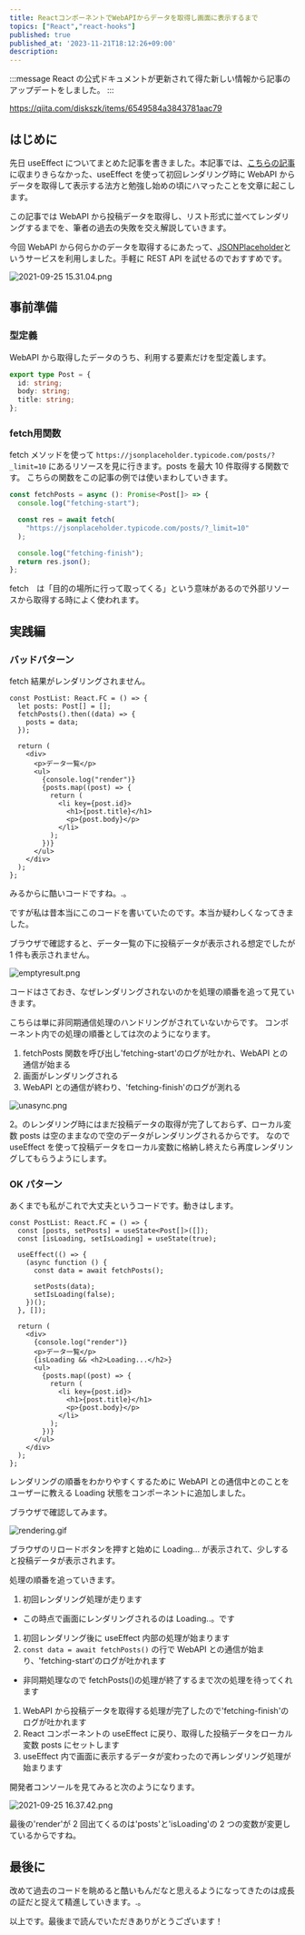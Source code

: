 ```yaml
---
title: ReactコンポーネントでWebAPIからデータを取得し画面に表示するまで
topics: ["React","react-hooks"]
published: true
published_at: '2023-11-21T18:12:26+09:00'
description: 
---
```


:::message
React の公式ドキュメントが更新されて得た新しい情報から記事のアップデートをしました。
:::

https://qiita.com/diskszk/items/6549584a3843781aac79

## はじめに
先日 useEffect についてまとめた記事を書きました。本記事では、[こちらの記事](https://qiita.com/diskszk/items/c895c6f28ad4e565b67e)に収まりきらなかった、useEffect を使って初回レンダリング時に WebAPI からデータを取得して表示する法方と勉強し始めの頃にハマったことを文章に起こします。

この記事では WebAPI から投稿データを取得し、リスト形式に並べてレンダリングするまでを、筆者の過去の失敗を交え解説していきます。

今回 WebAPI から何らかのデータを取得するにあたって、[JSONPlaceholder](https://jsonplaceholder.typicode.com/)というサービスを利用しました。手軽に REST API を試せるのでおすすめです。

![ 2021-09-25 15.31.04.png](https://qiita-image-store.s3.ap-northeast-1.amazonaws.com/0/639130/446c362b-8371-1d78-f182-b2eac24ba946.png)


## 事前準備

### 型定義

WebAPI から取得したデータのうち、利用する要素だけを型定義します。

```types.ts
export type Post = {
  id: string;
  body: string;
  title: string;
};
```

### fetch用関数

fetch メソッドを使って `https://jsonplaceholder.typicode.com/posts/?_limit=10` にあるリソースを見に行きます。posts を最大 10 件取得する関数です。
こちらの関数をこの記事の例では使いまわしていきます。

```fetchPost.ts
const fetchPosts = async (): Promise<Post[]> => {
  console.log("fetching-start");

  const res = await fetch(
    "https://jsonplaceholder.typicode.com/posts/?_limit=10"
  );

  console.log("fetching-finish");
  return res.json();
};
```

fetch　は「目的の場所に行って取ってくる」という意味があるので外部リソースから取得する時によく使われます。

## 実践編

### バッドパターン

fetch 結果がレンダリングされません。

```BadPattern.tsx
const PostList: React.FC = () => {
  let posts: Post[] = [];
  fetchPosts().then((data) => {
    posts = data;
  });

  return (
    <div>
      <p>データ一覧</p>
      <ul>
        {console.log("render")}
        {posts.map((post) => {
          return (
            <li key={post.id}>
              <h1>{post.title}</h1>
              <p>{post.body}</p>
            </li>
          );
        })}
      </ul>
    </div>
  );
};
```

みるからに酷いコードですね。.。

ですが私は昔本当にこのコードを書いていたのです。本当か疑わしくなってきました。

ブラウザで確認すると、データ一覧の下に投稿データが表示される想定でしたが 1 件も表示されません。

![emptyresult.png](https://qiita-image-store.s3.ap-northeast-1.amazonaws.com/0/639130/dea7ca09-8f24-135f-b4f1-47c734502287.png)


コードはさておき、なぜレンダリングされないのかを処理の順番を追って見ていきます。

こちらは単に非同期通信処理のハンドリングがされていないからです。
コンポーネント内での処理の順番としては次のようになります。

1. fetchPosts 関数を呼び出し'fetching-start'のログが吐かれ、WebAPI との通信が始まる
1. 画面がレンダリングされる
1. WebAPI との通信が終わり、'fetching-finish'のログが測れる

![unasync.png](https://qiita-image-store.s3.ap-northeast-1.amazonaws.com/0/639130/e8ce5a76-a18d-6fe5-80ab-ba1150400149.png)


2。のレンダリング時にはまだ投稿データの取得が完了しておらず、ローカル変数 posts は空のままなので空のデータがレンダリングされるからです。
なので useEffect を使って投稿データをローカル変数に格納し終えたら再度レンダリングしてもらうようにします。


### OK パターン

あくまでも私がこれで大丈夫というコードです。動きはします。

```OKPattern.tsx
const PostList: React.FC = () => {
  const [posts, setPosts] = useState<Post[]>([]);
  const [isLoading, setIsLoading] = useState(true);

  useEffect(() => {
    (async function () {
      const data = await fetchPosts();

      setPosts(data);
      setIsLoading(false);
    })();
  }, []);

  return (
    <div>
      {console.log("render")}
      <p>データ一覧</p>
      {isLoading && <h2>Loading...</h2>}
      <ul>
        {posts.map((post) => {
          return (
            <li key={post.id}>
              <h1>{post.title}</h1>
              <p>{post.body}</p>
            </li>
          );
        })}
      </ul>
    </div>
  );
};
```

レンダリングの順番をわかりやすくするために WebAPI との通信中とのことをユーザーに教える Loading 状態をコンポーネントに追加しました。

ブラウザで確認してみます。

![rendering.gif](https://qiita-image-store.s3.ap-northeast-1.amazonaws.com/0/639130/ab872e63-3c04-0f3f-f2d4-8db3cf179ede.gif)


ブラウザのリロードボタンを押すと始めに Loading... が表示されて、少しすると投稿データが表示されます。

処理の順番を追っていきます。

<!-- textlint-disable -->

1. 初回レンダリング処理が走ります
  - この時点で画面にレンダリングされるのは Loading..。です
1. 初回レンダリング後に useEffect 内部の処理が始まります
1. `const data = await fetchPosts()` の行で WebAPI との通信が始まり、'fetching-start'のログが吐かれます
  - 非同期処理なので fetchPosts()の処理が終了するまで次の処理を待ってくれます
1. WebAPI から投稿データを取得する処理が完了したので'fetching-finish'のログが吐かれます
1. React コンポーネントの useEffect に戻り、取得した投稿データをローカル変数 posts にセットします
1. useEffect 内で画面に表示するデータが変わったので再レンダリング処理が始まります

<!-- textlint-enable -->

開発者コンソールを見てみると次のようになります。

![ 2021-09-25 16.37.42.png](https://qiita-image-store.s3.ap-northeast-1.amazonaws.com/0/639130/337913c2-0fa0-19dc-1ce5-d2e8a8e665b4.png)


最後の'render'が 2 回出てくるのは'posts'と'isLoading'の 2 つの変数が変更しているからですね。


## 最後に

改めて過去のコードを眺めると酷いもんだなと思えるようになってきたのは成長の証だと捉えて精進していきます。.。

以上です。最後まで読んでいただきありがとうございます！
